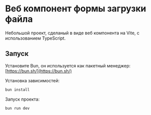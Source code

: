 # Веб компонент формы загрузки файла

Небольшой проект, сделаный в виде веб компонента на Vite, с использованием TypeScript.

## Запуск

Установите Bun, он используется как пакетный менеджер: [https://bun.sh/](https://bun.sh/)

Установка зависимостей:
```bash
bun install
```

Запуск проекта:
```bash
bun run dev
```